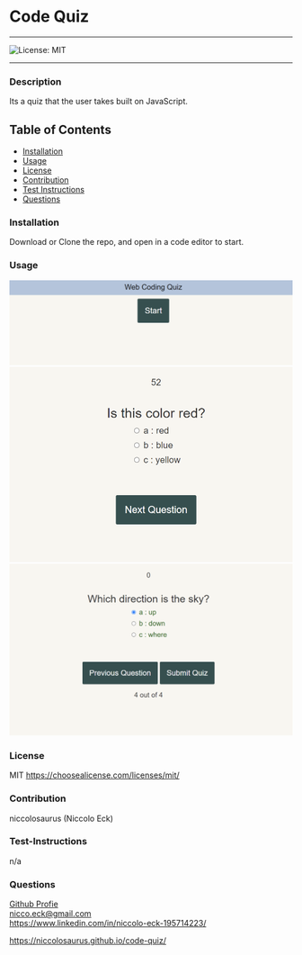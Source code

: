 # Code Quiz

---

![License: MIT](https://img.shields.io/badge/License-MIT-yellow.svg)

---

### Description

Its a quiz that the user takes built on JavaScript.

## Table of Contents

- [Installation](#installation)
- [Usage](#usage)
- [License](#license)
- [Contribution](#contribution)
- [Test Instructions](#test-instructions)
- [Questions](#questions)

### Installation

Download or Clone the repo, and open in a code editor to start.

### Usage

![Starting-Point](./assets/Starting-Point.PNG)
![Timer-Starts](./assets/Timer-Starts.PNG)
![Final-Score](./assets/Final-Score.PNG)

### License

MIT
https://choosealicense.com/licenses/mit/


### Contribution

niccolosaurus (Niccolo Eck)

### Test-Instructions

n/a

### Questions

[Github Profie](https://github.com/niccolosaurus)</br>
nicco.eck@gmail.com</br>
https://www.linkedin.com/in/niccolo-eck-195714223/ </br>

https://niccolosaurus.github.io/code-quiz/</br>
